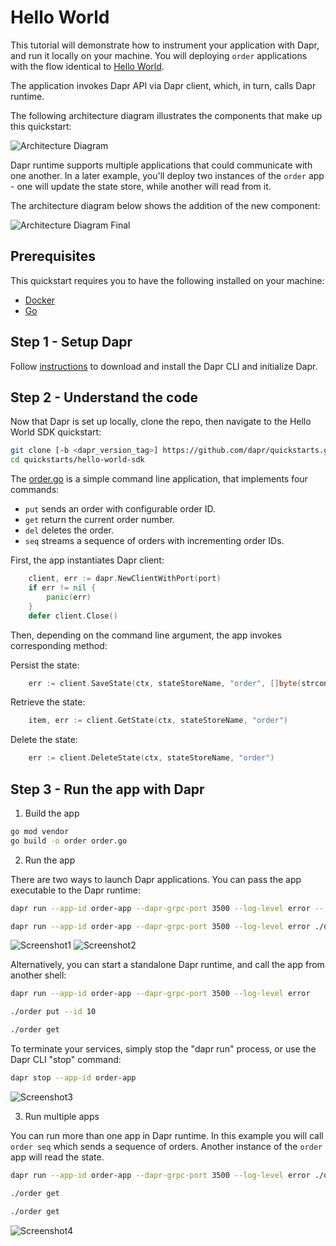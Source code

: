 # Hello World

This tutorial will demonstrate how to instrument your application with Dapr, and run it locally on your machine.
You will deploying `order` applications with the flow identical to [Hello World](https://github.com/dapr/quickstarts/tree/master/hello-world).

The application invokes Dapr API via Dapr client, which, in turn, calls Dapr runtime.

The following architecture diagram illustrates the components that make up this quickstart:

![Architecture Diagram](./img/arch-diag1.png)

Dapr runtime supports multiple applications that could communicate with one another.
In a later example, you'll deploy two instances of the `order` app - one will update the state store, while another will read from it.

The architecture diagram below shows the addition of the new component:

![Architecture Diagram Final](./img/arch-diag2.png)

## Prerequisites
This quickstart requires you to have the following installed on your machine:
- [Docker](https://docs.docker.com/)
- [Go](https://golang.org/)

## Step 1 - Setup Dapr

Follow [instructions](https://docs.dapr.io/getting-started/install-dapr/) to download and install the Dapr CLI and initialize Dapr.

## Step 2 - Understand the code

Now that Dapr is set up locally, clone the repo, then navigate to the Hello World SDK quickstart:

```sh
git clone [-b <dapr_version_tag>] https://github.com/dapr/quickstarts.git
cd quickstarts/hello-world-sdk
```

The [order.go](./order.go) is a simple command line application, that implements four commands:
* `put` sends an order with configurable order ID.
* `get` return the current order number.
* `del` deletes the order.
* `seq` streams a sequence of orders with incrementing order IDs.

First, the app instantiates Dapr client:

```go
    client, err := dapr.NewClientWithPort(port)
    if err != nil {
        panic(err)
    }
    defer client.Close()
```

Then, depending on the command line argument, the app invokes corresponding method:

Persist the state:
```go
    err := client.SaveState(ctx, stateStoreName, "order", []byte(strconv.Itoa(orderID)))
```
Retrieve the state:
```go
    item, err := client.GetState(ctx, stateStoreName, "order")
```
Delete the state:
```go
    err := client.DeleteState(ctx, stateStoreName, "order")
```

## Step 3 - Run the app with Dapr

1. Build the app

<!-- STEP 
name: Build the app
-->

```bash
go mod vendor
go build -o order order.go
```

<!-- END_STEP -->

2. Run the app

There are two ways to launch Dapr applications. You can pass the app executable to the Dapr runtime:

<!-- STEP 
name: Run and send order
background: true
sleep: 5
expected_stdout_lines:
  - '== APP == dapr client initializing for: 127.0.0.1:3500'
  - '== APP == Sending order ID 20'
  - '== APP == Successfully persisted state'
-->

```bash
dapr run --app-id order-app --dapr-grpc-port 3500 --log-level error -- ./order put --id 20
```

<!-- END_STEP -->

<!-- STEP 
name: Run and get order
background: true
sleep: 5
expected_stdout_lines:
  - '== APP == dapr client initializing for: 127.0.0.1:3500'
  - '== APP == Getting order'
  - '== APP == Order ID 20'
-->

```bash
dapr run --app-id order-app --dapr-grpc-port 3500 --log-level error ./order get
```

<!-- END_STEP -->

![Screenshot1](./img/screenshot1.png)
![Screenshot2](./img/screenshot2.png)

Alternatively, you can start a standalone Dapr runtime, and call the app from another shell:

```bash
dapr run --app-id order-app --dapr-grpc-port 3500 --log-level error
```


```bash
./order put --id 10

./order get
```

To terminate your services, simply stop the "dapr run" process, or use the Dapr CLI "stop" command:

```bash
dapr stop --app-id order-app
```

![Screenshot3](./img/screenshot3.png)

3. Run multiple apps

You can run more than one app in Dapr runtime. In this example you will call `order seq` which sends a sequence of orders.
Another instance of the `order` app will read the state.

```sh
dapr run --app-id order-app --dapr-grpc-port 3500 --log-level error ./order seq
```

```sh
./order get

./order get
```

![Screenshot4](./img/screenshot4.png)
